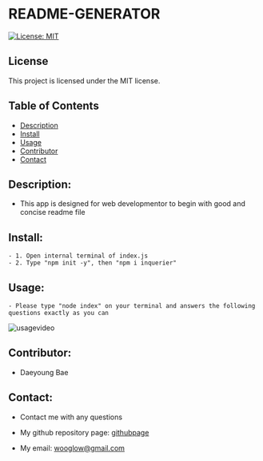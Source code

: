 # README-GENERATOR

  [![License: MIT](https://img.shields.io/badge/License-MIT-yellow.svg)](https://opensource.org/licenses/MIT)
  
  ## License
  
  This project is licensed under the MIT license.
  
  

## Table of Contents
- [Description](#description)
- [Install](#install)
- [Usage](#usage)
- [Contributor](#contributor)
- [Contact](#contact)



## Description: 
- This app is designed for web developmentor to begin with good and concise readme file

## Install:
    - 1. Open internal terminal of index.js 
    - 2. Type "npm init -y", then "npm i inquerier" 

## Usage: 
    - Please type "node index" on your terminal and answers the following questions exactly as you can

![usagevideo](./utils/Readme-file-generator-trial-video)

## Contributor:  
- Daeyoung Bae 

## Contact:
- Contact me with any questions
- My github repository page: [githubpage](https://github.com/wooglow/readme-generator)

- My email: wooglow@gmail.com
